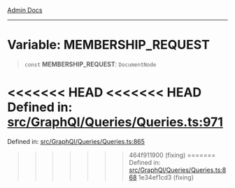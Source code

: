 [Admin Docs](/)

***

# Variable: MEMBERSHIP\_REQUEST

> `const` **MEMBERSHIP\_REQUEST**: `DocumentNode`

<<<<<<< HEAD
<<<<<<< HEAD
Defined in: [src/GraphQl/Queries/Queries.ts:971](https://github.com/PalisadoesFoundation/talawa-admin/blob/main/src/GraphQl/Queries/Queries.ts#L971)
=======
Defined in: [src/GraphQl/Queries/Queries.ts:865](https://github.com/PalisadoesFoundation/talawa-admin/blob/main/src/GraphQl/Queries/Queries.ts#L865)
>>>>>>> 464f911900 (fixing)
=======
Defined in: [src/GraphQl/Queries/Queries.ts:868](https://github.com/PalisadoesFoundation/talawa-admin/blob/main/src/GraphQl/Queries/Queries.ts#L868)
>>>>>>> 1e34ef1cd3 (fixing)
